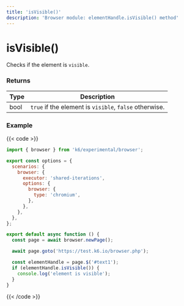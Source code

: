 ```yaml
---
title: 'isVisible()'
description: 'Browser module: elementHandle.isVisible() method'
---
```


# isVisible()

Checks if the element is `visible`.

### Returns

| Type | Description                                            |
| ---- | ------------------------------------------------------ |
| bool | `true` if the element is `visible`, `false` otherwise. |

### Example

{{< code >}}

```javascript
import { browser } from 'k6/experimental/browser';

export const options = {
  scenarios: {
    browser: {
      executor: 'shared-iterations',
      options: {
        browser: {
          type: 'chromium',
        },
      },
    },
  },
};

export default async function () {
  const page = await browser.newPage();

  await page.goto('https://test.k6.io/browser.php');

  const elementHandle = page.$('#text1');
  if (elementHandle.isVisible()) {
    console.log('element is visible');
  }
}
```

{{< /code >}}
